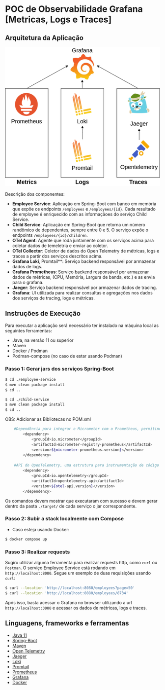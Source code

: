 # POC de Observabilidade Grafana [Metricas, Logs e Traces]

## Arquitetura da Aplicação

![Arquitetura da Aplicação](/arquitetura.png "Arquitetura da Aplicação")

Descrição dos componentes:
* **Employee Service**: Aplicação em Spring-Boot com banco em memória que expõe os endpoints `/employees` e `/employees/{id}`. Cada resultado de employee é enriquecido com as informaçãoes do serviço Child Service.
* **Child Service**: Aplicação em Spring-Boot que retorna um número randômico de dependentes, sempre entre 0 e 5. O serviço expõe o endpoints `/employees/{id}/children`.
* **OTel Agent**: Agente que roda juntamente com os serviços acima para coletar dados de temeletria e enviar ao coletor.
* **OTel Collector**: Coletor de dados do Open Telemetry de métricas, logs e traces a partir dos serviços descritos acima.
* **Grafana Loki**, Promtail**: Serviço backend responsável por armazenar dados de logs.
* **Grafana Prometheus**: Serviço backend responsável por armazenar dados de métricas, (CPU, Memória, Largura de banda, etc.) e as envia para o grafana.
* **Jaeger**: Serviço backend responsável por armazenar dados de tracing.
* **Grafana**: UI utilizada para realizar consultas e agregações nos dados dos serviços de tracing, logs e métricas.

## Instruções de Execução

Para executar a aplicação será necessário ter instalado na máquina local as seguintes ferramentas:
* Java, na versão 11 ou superior
* Maven
* Docker / Podman
* Podman-compose (no caso de estar usando Podman)

### Passo 1: Gerar jars dos serviços Spring-Boot

```bash
$ cd ./employee-service
$ mvn clean package install
$ cd ..
```

```bash
$ cd ./child-service
$ mvn clean package install
$ cd ..
```
OBS: Adicionar as Bibliotecas no POM.xml

```bash
    #Dependência para integrar o Micrometer com o Prometheus, permitindo a exposição de métricas do Micrometer para monitoramento através do Prometheus.
        <dependency>
			<groupId>io.micrometer</groupId>
			<artifactId>micrometer-registry-prometheus</artifactId>
			<version>${micrometer-prometheus.version}</version>
		</dependency>

    #API do OpenTelemetry, uma estrutura para instrumentação de código e geração de telemetria para monitoramento e observabilidade de aplicativos distribuídos.
		<dependency>
			<groupId>io.opentelemetry</groupId>
			<artifactId>opentelemetry-api</artifactId>
			<version>${otel-api.version}</version>
		</dependency>
```


Os comandos devem mostrar que executaram com sucesso e devem gerar dentro da pasta `./target/` de cada serviço o jar correspondente.

### Passo 2: Subir a stack localmente com Compose

* Caso esteja usando Docker:

```bash
$ docker compose up
```

### Passo 3: Realizar requests

Sugiro utilizar alguma ferramenta para realizar requests http, como `curl` ou `Postman`. O serviço Employee Service está rodando em `http://localhost:8080`. Segue um exemplo de duas requisições usando `curl`:

```bash
$ curl --location 'http://localhost:8080/employees?page=50'
$ curl --location 'http://localhost:8080/employees/8734'
```

Após isso, basta acessar o Grafana no browser utilizando a url `http://localhost:3000` e acessar os dados de métricas, logs e traces.

## Linguagens, frameworks e ferramentas

* [Java 11](https://openjdk.org/projects/jdk/11/)
* [Spring-Boot](https://docs.spring.io/spring-boot/docs/2.7.12/reference/html/index.html)
* [Maven](https://maven.apache.org/)
* [Open Telemetry](https://opentelemetry.io/)
* [Jaeger](https://www.jaegertracing.io/)
* [Loki](https://grafana.com/oss/loki/)
* [Promtail](https://grafana.com/docs/loki/latest/send-data/promtail/configuration/)
* [Prometheus](https://prometheus.io/)
* [Grafana](https://grafana.com/)
* [Docker](https://www.docker.com/)

